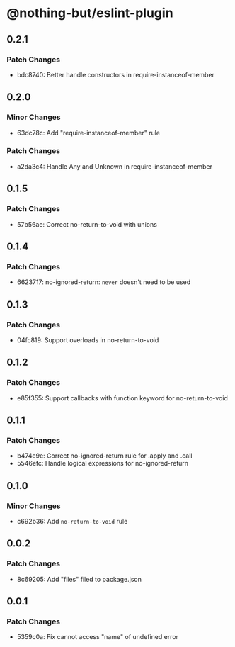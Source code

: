 # @nothing-but/eslint-plugin

## 0.2.1

### Patch Changes

-   bdc8740: Better handle constructors in require-instanceof-member

## 0.2.0

### Minor Changes

-   63dc78c: Add "require-instanceof-member" rule

### Patch Changes

-   a2da3c4: Handle Any and Unknown in require-instanceof-member

## 0.1.5

### Patch Changes

-   57b56ae: Correct no-return-to-void with unions

## 0.1.4

### Patch Changes

-   6623717: no-ignored-return: `never` doesn't need to be used

## 0.1.3

### Patch Changes

-   04fc819: Support overloads in no-return-to-void

## 0.1.2

### Patch Changes

-   e85f355: Support callbacks with function keyword for no-return-to-void

## 0.1.1

### Patch Changes

-   b474e9e: Correct no-ignored-return rule for .apply and .call
-   5546efc: Handle logical expressions for no-ignored-return

## 0.1.0

### Minor Changes

-   c692b36: Add `no-return-to-void` rule

## 0.0.2

### Patch Changes

-   8c69205: Add "files" filed to package.json

## 0.0.1

### Patch Changes

-   5359c0a: Fix cannot access "name" of undefined error

